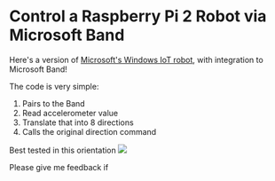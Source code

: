 # Control a Raspberry Pi 2 Robot via Microsoft Band

Here's a version of [Microsoft's Windows IoT robot](https://www.hackster.io/windowsiot/robot-kit), with integration to Microsoft Band!

The code is very simple:

1. Pairs to the Band
2. Read accelerometer value
3. Translate that into 8 directions
4. Calls the original direction command

Best tested in this orientation ![](http://i.imgur.com/vVoJ4I4.jpg)

Please give me feedback if 